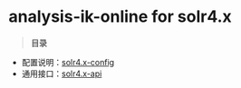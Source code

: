 # analysis-ik-online for solr4.x

>  **目录**

- 配置说明：[solr4.x-config](./solr4.x-config.md)
- 通用接口：[solr4.x-api](./solr4.x-api.md)